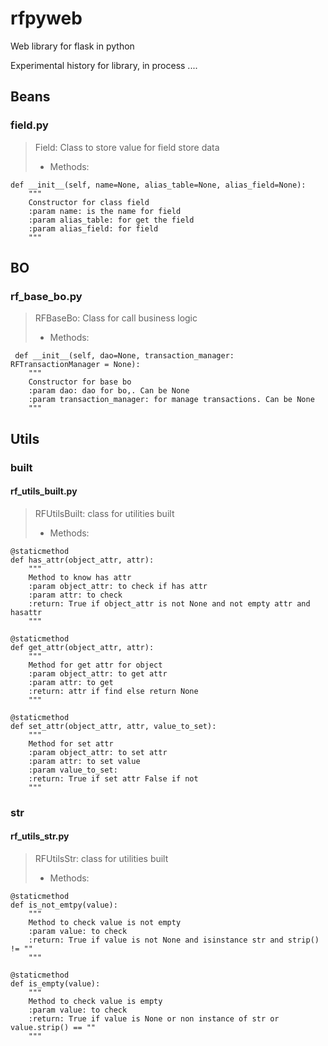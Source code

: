 # rfpyweb

Web library for flask in python

Experimental history for library, in process ....

## Beans

### field.py 

> Field:  Class to store value for field store data
>
>- Methods:
>
    def __init__(self, name=None, alias_table=None, alias_field=None):
        """
        Constructor for class field
        :param name: is the name for field
        :param alias_table: for get the field
        :param alias_field: for field
        """

## BO

### rf_base_bo.py

> RFBaseBo: Class for call business logic
>- Methods:
>    
     def __init__(self, dao=None, transaction_manager: RFTransactionManager = None):
        """
        Constructor for base bo
        :param dao: dao for bo,. Can be None
        :param transaction_manager: for manage transactions. Can be None
        """
## Utils

### built

#### rf_utils_built.py

> RFUtilsBuilt: class for utilities built
>- Methods:
>
    @staticmethod
    def has_attr(object_attr, attr):
        """
        Method to know has attr
        :param object_attr: to check if has attr
        :param attr: to check
        :return: True if object_attr is not None and not empty attr and hasattr
        """
>
    @staticmethod
    def get_attr(object_attr, attr):
        """
        Method for get attr for object
        :param object_attr: to get attr
        :param attr: to get
        :return: attr if find else return None
        """
>
    @staticmethod
    def set_attr(object_attr, attr, value_to_set):
        """
        Method for set attr
        :param object_attr: to set attr
        :param attr: to set value
        :param value_to_set:
        :return: True if set attr False if not
        """
        
### str

#### rf_utils_str.py

> RFUtilsStr: class for utilities built
>- Methods:
>
    @staticmethod
    def is_not_emtpy(value):
        """
        Method to check value is not empty
        :param value: to check
        :return: True if value is not None and isinstance str and strip() != ""
        """
>
    @staticmethod
    def is_empty(value):
        """
        Method to check value is empty
        :param value: to check
        :return: True if value is None or non instance of str or value.strip() == ""
        """


